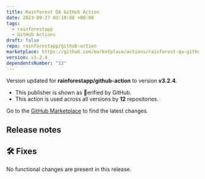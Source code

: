 ```yaml
---
title: Rainforest QA GitHub Action
date: 2023-09-27 03:10:08 +00:00
tags:
  - rainforestapp
  - GitHub Actions
draft: false
repo: rainforestapp/github-action
marketplace: https://github.com/marketplace/actions/rainforest-qa-github-action
version: v3.2.4
dependentsNumber: "12"
---
```



Version updated for **rainforestapp/github-action** to version **v3.2.4**.
- This publisher is shown as erified by GitHub.
- This action is used across all versions by **12** repositories.

Go to the [GitHub Marketplace](https://github.com/marketplace/actions/rainforest-qa-github-action) to find the latest changes.

## Release notes

## 🛠️ Fixes

No functional changes are present in this release.
